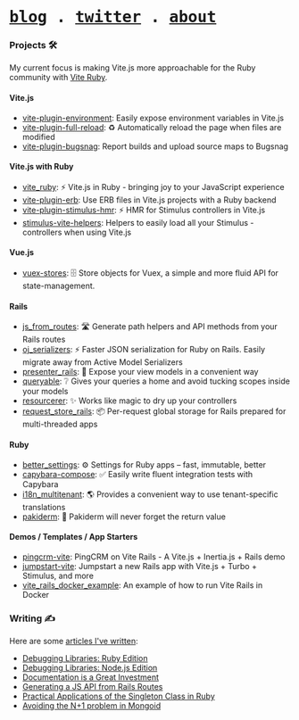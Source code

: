 [blog]: https://maximomussini.com/posts/
[resume]: https://maximomussini.com/resume
[little gems]: https://maximomussini.com/projects
[maps]: https://www.google.com/maps/place/Colonia+del+Sacramento,+Uruguay
[twitter]: https://twitter.com/MaximoMussini
[SoundCloud]: https://soundcloud.com/maximomussini
[my YouTube channel]: https://www.youtube.com/c/maximomussini
[Vite Ruby]: https://github.com/ElMassimo/vite_ruby

<h1>
  <samp>
    <a href="https://maximomussini.com">blog</a> .
    <a href="https://twitter.com/MaximoMussini">twitter</a> .
    <a href="https://maximomussini.com/about">about</a> 
  </samp>
</h1>

### Projects 🛠

My current focus is making Vite.js more approachable for the Ruby community with [Vite Ruby].

#### Vite.js

- [vite-plugin-environment](https://github.com/ElMassimo/vite-plugin-environment): Easily expose environment variables in Vite.js
- [vite-plugin-full-reload](https://github.com/ElMassimo/vite-plugin-full-reload): ♻️ Automatically reload the page when files are modified
- [vite-plugin-bugsnag](https://github.com/ElMassimo/vite-plugin-bugsnag): Report builds and upload source maps to Bugsnag

#### Vite.js with Ruby

- [vite_ruby](https://github.com/ElMassimo/vite_ruby): ⚡️ Vite.js in Ruby - bringing joy to your JavaScript experience
- [vite-plugin-erb](https://github.com/ElMassimo/vite-plugin-erb): Use ERB files in Vite.js projects with a Ruby backend
- [vite-plugin-stimulus-hmr](https://github.com/ElMassimo/vite-plugin-stimulus-hmr): ⚡️ HMR for Stimulus controllers in Vite.js
- [stimulus-vite-helpers](https://github.com/ElMassimo/stimulus-vite-helpers): Helpers to easily load all your Stimulus - controllers when using Vite.js

#### Vue.js

- [vuex-stores](https://github.com/ElMassimo/vuex-stores): 🗄 Store objects for Vuex, a simple and more fluid API for state-management.

#### Rails

- [js_from_routes](https://github.com/ElMassimo/js_from_routes): 🛣️ Generate path helpers and API methods from your Rails routes
- [oj_serializers](https://github.com/ElMassimo/oj_serializers): ⚡️ Faster JSON serialization for Ruby on Rails. Easily migrate away from Active Model Serializers
- [presenter_rails](https://github.com/ElMassimo/presenter_rails): 🔭 Expose your view models in a convenient way
- [queryable](https://github.com/ElMassimo/queryable): ❔ Gives your queries a home and avoid tucking scopes inside your models
- [resourcerer](https://github.com/ElMassimo/resourcerer): ✨ Works like magic to dry up your controllers
- [request_store_rails](https://github.com/ElMassimo/request_store_rails): 📦 Per-request global storage for Rails prepared for multi-threaded apps

#### Ruby

- [better_settings](https://github.com/ElMassimo/better_settings): ⚙ Settings for Ruby apps – fast, immutable, better
- [capybara-compose](https://github.com/ElMassimo/capybara-compose): ✅ Easily write fluent integration tests with Capybara
- [i18n_multitenant](https://github.com/ElMassimo/i18n_multitenant): 🌎 Provides a convenient way to use tenant-specific translations
- [pakiderm](https://github.com/ElMassimo/pakiderm): 🐘 Pakiderm will never forget the return value


#### Demos / Templates / App Starters

- [pingcrm-vite](https://github.com/ElMassimo/pingcrm-vite): PingCRM on Vite Rails - A Vite.js + Inertia.js + Rails demo
- [jumpstart-vite](https://github.com/ElMassimo/jumpstart-vite): Jumpstart a new Rails app with Vite.js + Turbo + Stimulus, and more
- [vite_rails_docker_example](https://github.com/ElMassimo/vite_rails_docker_example): An example of how to run Vite Rails in Docker


### Writing ✍️

Here are some [articles I've written][blog]:

- [Debugging Libraries: Ruby Edition](https://maximomussini.com/posts/debugging-ruby-libraries/)
- [Debugging Libraries: Node.js Edition](https://maximomussini.com/posts/debugging-javascript-libraries/)
- [Documentation is a Great Investment](https://maximomussini.com/posts/documentation-is-a-great-investment/)
- [Generating a JS API from Rails Routes](https://maximomussini.com/posts/js-from-routes/)
- [Practical Applications of the Singleton Class in Ruby](https://maximomussini.com/posts/practical-applications-of-the-singleton-class/)
- [Avoiding the N+1 problem in Mongoid](https://maximomussini.com/posts/mongoid-n+1/)

